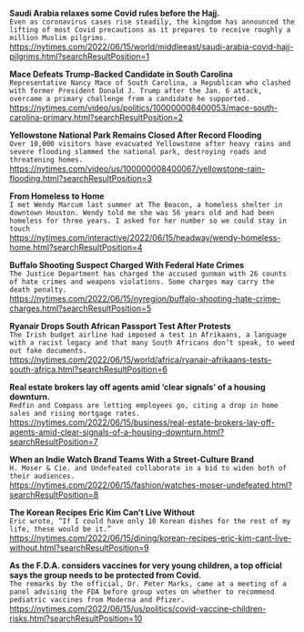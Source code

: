 **Saudi Arabia relaxes some Covid rules before the Hajj.**\
`Even as coronavirus cases rise steadily, the kingdom has announced the lifting of most Covid precautions as it prepares to receive roughly a million Muslim pilgrims.`\
https://nytimes.com/2022/06/15/world/middleeast/saudi-arabia-covid-hajj-pilgrims.html?searchResultPosition=1

**Mace Defeats Trump-Backed Candidate in South Carolina**\
`Representative Nancy Mace of South Carolina, a Republican who clashed with former President Donald J. Trump after the Jan. 6 attack, overcame a primary challenge from a candidate he supported.`\
https://nytimes.com/video/us/politics/100000008400053/mace-south-carolina-primary.html?searchResultPosition=2

**Yellowstone National Park Remains Closed After Record Flooding**\
`Over 10,000 visitors have evacuated Yellowstone after heavy rains and severe flooding slammed the national park, destroying roads and threatening homes.`\
https://nytimes.com/video/us/100000008400067/yellowstone-rain-flooding.html?searchResultPosition=3

**From Homeless to Home**\
`I met Wendy Marcum last summer at The Beacon, a homeless shelter in downtown Houston. Wendy told me she was 56 years old and had been homeless for three years. I asked for her number so we could stay in touch`\
https://nytimes.com/interactive/2022/06/15/headway/wendy-homeless-home.html?searchResultPosition=4

**Buffalo Shooting Suspect Charged With Federal Hate Crimes**\
`The Justice Department has charged the accused gunman with 26 counts of hate crimes and weapons violations. Some charges may carry the death penalty.`\
https://nytimes.com/2022/06/15/nyregion/buffalo-shooting-hate-crime-charges.html?searchResultPosition=5

**Ryanair Drops South African Passport Test After Protests**\
`The Irish budget airline had imposed a test in Afrikaans, a language with a racist legacy and that many South Africans don’t speak, to weed out fake documents.`\
https://nytimes.com/2022/06/15/world/africa/ryanair-afrikaans-tests-south-africa.html?searchResultPosition=6

**Real estate brokers lay off agents amid ‘clear signals’ of a housing downturn.**\
`Redfin and Compass are letting employees go, citing a drop in home sales and rising mortgage rates.`\
https://nytimes.com/2022/06/15/business/real-estate-brokers-lay-off-agents-amid-clear-signals-of-a-housing-downturn.html?searchResultPosition=7

**When an Indie Watch Brand Teams With a Street-Culture Brand**\
`H. Moser & Cie. and Undefeated collaborate in a bid to widen both of their audiences.`\
https://nytimes.com/2022/06/15/fashion/watches-moser-undefeated.html?searchResultPosition=8

**The Korean Recipes Eric Kim Can’t Live Without**\
`Eric wrote, “If I could have only 10 Korean dishes for the rest of my life, these would be it.”`\
https://nytimes.com/2022/06/15/dining/korean-recipes-eric-kim-cant-live-without.html?searchResultPosition=9

**As the F.D.A. considers vaccines for very young children, a top official says the group needs to be protected from Covid.**\
`The remarks by the official, Dr. Peter Marks, came at a meeting of a panel advising the FDA before group votes on whether to recommend pediatric vaccines from Moderna and Pfizer.`\
https://nytimes.com/2022/06/15/us/politics/covid-vaccine-children-risks.html?searchResultPosition=10

